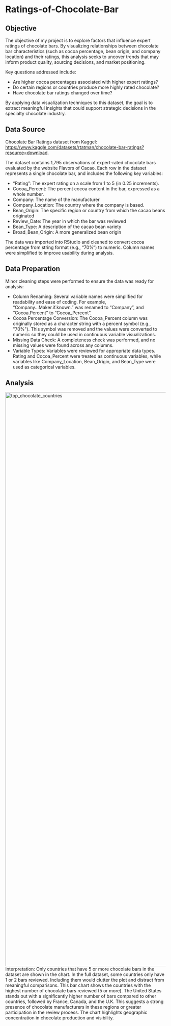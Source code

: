 # Ratings-of-Chocolate-Bar

## Objective
The objective of my project is to explore factors that influence expert ratings of chocolate bars. By visualizing relationships between chocolate bar characteristics (such as cocoa percentage, bean origin, and company location) and their ratings, this analysis seeks to uncover trends that may inform product quality, sourcing decisions, and market positioning.

Key questions addressed include: 

* Are higher cocoa percentages associated with higher expert ratings? 
* Do certain regions or countries produce more highly rated chocolate? 
* Have chocolate bar ratings changed over time? 

By applying data visualization techniques to this dataset, the goal is to extract meaningful insights that could support strategic decisions in the specialty chocolate industry. 

## Data Source
Chocolate Bar Ratings dataset from Kaggel: https://www.kaggle.com/datasets/rtatman/chocolate-bar-ratings?resource=download. 

The dataset contains 1,795 observations of expert-rated chocolate bars evaluated by the website Flavors of Cacao. Each row in the dataset represents a single chocolate bar, and includes the following key variables:
* “Rating”: The expert rating on a scale from 1 to 5 (in 0.25 increments). 
* Cocoa_Percent: The percent cocoa content in the bar, expressed as a whole number.
* Company: The name of the manufacturer
* Company_Location: The country where the company is based.
* Bean_Origin: The specific region or country from which the cacao beans originated 
* Review_Date: The year in which the bar was reviewed
* Bean_Type: A description of the cacao bean variety 
* Broad_Bean_Origin: A more generalized bean origin

The data was imported into RStudio and cleaned to convert cocoa percentage from string format (e.g., “70%”) to numeric. Column names were simplified to improve usability during analysis. 

## Data Preparation
Minor cleaning steps were performed to ensure the data was ready for analysis:
* Column Renaming: Several variable names were simplified for readability and ease of coding. For example, “Company...Maker.if.known.” was renamed to “Company”, and “Cocoa.Percent” to “Cocoa_Percent”.
* Cocoa Percentage Conversion: The Cocoa_Percent column was originally stored as a character string with a percent symbol (e.g., "70%"). This symbol was removed and the values were converted to numeric so they could be used in continuous variable visualizations.
* Missing Data Check: A completeness check was performed, and no missing values were found across any columns.
* Variable Types: Variables were reviewed for appropriate data types. Rating and Cocoa_Percent were treated as continuous variables, while variables like Company_Location, Bean_Origin, and Bean_Type were used as categorical variables.

## Analysis
<img width="2400" height="1800" alt="top_chocolate_countries" src="https://github.com/user-attachments/assets/3354fb97-e56c-4296-9305-284856ccc810" />
Interpretation: Only countries that have 5 or more chocolate bars in the dataset are shown in the chart. In the full dataset, some countries only have 1 or 2 bars reviewed. Including them would clutter the plot and distract from meaningful comparisons. This bar chart shows the countries with the highest number of chocolate bars reviewed (5 or more). The United States stands out with a significantly higher number of bars compared to other countries, followed by France, Canada, and the U.K. This suggests a strong presence of chocolate manufacturers in these regions or greater participation in the review process. The chart highlights geographic concentration in chocolate production and visibility.
